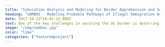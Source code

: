 ```yaml
---
title: "Simulation Analysis and Modeling for Border Apprehension and Security"
heading: "SAMBAS - Modeling Probable Pathways of Illegal Immigration Across the U.S. Border with Mexico"
date: 2017-10-22T16:42:23.800Z
text: One of the key challenges in securing the US border is deterring the smuggling of illicit goods and humans between the Ports-of-Entry (POEs). While technologies from other law enforcement sectors could provide an advantage to USBP operations such as predictive hot-spot policing, these advances will miss the pathways that smugglers have taken to cross between POEs. Simulation Analysis and Modeling for Border Apprehension and Security (SAMBAS) represents an advancement in the utilization of simulations and modeling approaches by field agents to support Border Security.  Built on empirically-driven social and geospatial science about decision-making patterns of those illegally entering the United States between POEs, the resulting Probable Pathways software will integrate generalized intelligence and insights on smuggler behavior at the Sector level; process the results within 1 hour of query; provide updatable probable pathways across user-defined location and time-periods; and presented in an easy-to-use framework alongside a training manual and user examples.
image: "/img/sambas.jpg"
color: "lime"
categories: ["featuredproject"]
---
```


